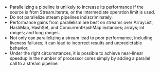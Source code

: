 * Parallelizing a pipeline is unlikely to increase its performance if the source is from Stream.iterate, or the intermediate operation limit is used.
* Do not parallelize stream pipelines indiscriminately.
* Performance gains from parallelism are best on streams over ArrayList, HashMap, HashSet, and ConcurrentHashMap instances; arrays; int ranges; and long ranges.
* Not only can parallelizing a stream lead to poor performance, including liveness failures; it can lead to incorrect results and unpredictable behavior.
* Under the right circumstances, it is possible to achieve near-linear speedup in the number of processor cores simply by adding a parallel call to a stream pipeline. 
